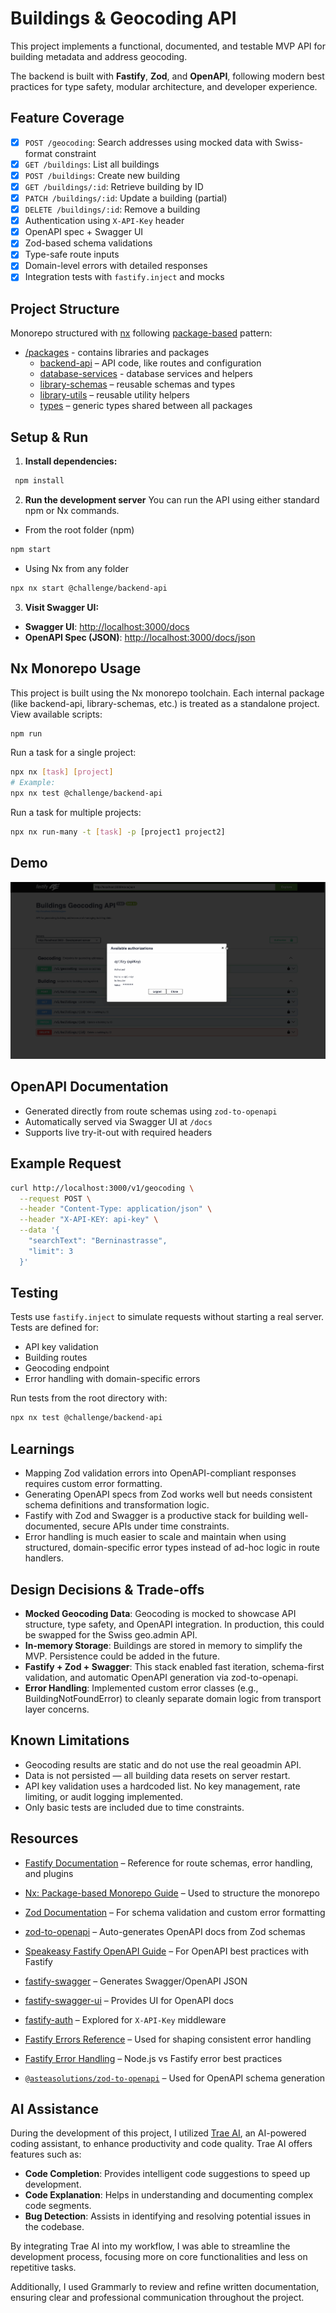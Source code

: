 # Buildings & Geocoding API

This project implements a functional, documented, and testable MVP API for building metadata and address geocoding.

The backend is built with **Fastify**, **Zod**, and **OpenAPI**, following modern best practices for type safety,
modular architecture, and developer experience.

## Feature Coverage

- [x] `POST /geocoding`: Search addresses using mocked data with Swiss-format constraint
- [x] `GET /buildings`: List all buildings
- [x] `POST /buildings`: Create new building
- [x] `GET /buildings/:id`: Retrieve building by ID
- [x] `PATCH /buildings/:id`: Update a building (partial)
- [x] `DELETE /buildings/:id`: Remove a building
- [x] Authentication using `X-API-Key` header
- [x] OpenAPI spec + Swagger UI
- [x] Zod-based schema validations
- [x] Type-safe route inputs
- [x] Domain-level errors with detailed responses
- [x] Integration tests with `fastify.inject` and mocks

## Project Structure

Monorepo structured with [nx] following [package-based] pattern:

- [/packages](/packages/) - contains libraries and packages
  - [backend-api](/packages/backend-api/) – API code, like routes and configuration
  - [database-services](/packages/database-services/) - database services and helpers
  - [library-schemas](/packages/library-schemas/) – reusable schemas and types
  - [library-utils](/packages/library-utils/) – reusable utility helpers
  - [types](/packages/types/) – generic types shared between all packages

[nx]: https://nx.dev/getting-started/intro
[package-based]: https://nx.dev/tutorials/package-based-repo-tutorial

## Setup & Run

1. **Install dependencies:**

```bash
 npm install
```

2. **Run the development server**
   You can run the API using either standard npm or Nx commands.

- From the root folder (npm)

```bash
npm start
```

- Using Nx from any folder

```bash
npx nx start @challenge/backend-api
```

3. **Visit Swagger UI:**

- **Swagger UI**: [http://localhost:3000/docs](http://localhost:3000/docs)
- **OpenAPI Spec (JSON)**: [http://localhost:3000/docs/json](http://localhost:3000/docs/json)

## Nx Monorepo Usage

This project is built using the Nx monorepo toolchain. Each internal package (like backend-api, library-schemas, etc.) is treated as a standalone project.
View available scripts:

```bash
npm run
```

Run a task for a single project:

```bash
npx nx [task] [project]
# Example:
npx nx test @challenge/backend-api
```

Run a task for multiple projects:

```bash
npx nx run-many -t [task] -p [project1 project2]
```

## Demo

![API Demo](docs/demo.gif)

## OpenAPI Documentation

- Generated directly from route schemas using `zod-to-openapi`
- Automatically served via Swagger UI at `/docs`
- Supports live try-it-out with required headers

## Example Request

```bash
curl http://localhost:3000/v1/geocoding \
  --request POST \
  --header "Content-Type: application/json" \
  --header "X-API-KEY: api-key" \
  --data '{
    "searchText": "Berninastrasse",
    "limit": 3
  }'
```

## Testing

Tests use `fastify.inject` to simulate requests without starting a real server. Tests are defined for:

- API key validation
- Building routes
- Geocoding endpoint
- Error handling with domain-specific errors

Run tests from the root directory with:

```bash
npx nx test @challenge/backend-api
```

## Learnings

- Mapping Zod validation errors into OpenAPI-compliant responses requires custom error formatting.
- Generating OpenAPI specs from Zod works well but needs consistent schema definitions and transformation logic.
- Fastify with Zod and Swagger is a productive stack for building well-documented, secure APIs under time constraints.
- Error handling is much easier to scale and maintain when using structured, domain-specific error types instead of ad-hoc logic in route handlers.

## Design Decisions & Trade-offs

- **Mocked Geocoding Data**: Geocoding is mocked to showcase API structure, type safety, and OpenAPI integration. In production, this could be swapped for the Swiss geo.admin API.
- **In-memory Storage**: Buildings are stored in memory to simplify the MVP. Persistence could be added in the future.
- **Fastify + Zod + Swagger**: This stack enabled fast iteration, schema-first validation, and automatic OpenAPI generation via zod-to-openapi.
- **Error Handling**: Implemented custom error classes (e.g., BuildingNotFoundError) to cleanly separate domain logic from transport layer concerns.

## Known Limitations

- Geocoding results are static and do not use the real geoadmin API.
- Data is not persisted — all building data resets on server restart.
- API key validation uses a hardcoded list. No key management, rate limiting, or audit logging implemented.
- Only basic tests are included due to time constraints.

## Resources

- [Fastify Documentation](https://fastify.dev/docs/latest/) – Reference for route schemas, error handling, and plugins
- [Nx: Package-based Monorepo Guide](https://nx.dev/tutorials/package-based-repo-tutorial) – Used to structure the
  monorepo
- [Zod Documentation](https://zod.dev/?id=error-handling) – For schema validation and custom error formatting
- [zod-to-openapi](https://github.com/asteasolutions/zod-to-openapi) – Auto-generates OpenAPI docs from Zod schemas
- [Speakeasy Fastify OpenAPI Guide](https://www.speakeasy.com/openapi/frameworks/fastify) – For OpenAPI best practices
  with Fastify

- [fastify-swagger](https://github.com/fastify/fastify-swagger) – Generates Swagger/OpenAPI JSON
- [fastify-swagger-ui](https://github.com/fastify/fastify-swagger-ui) – Provides UI for OpenAPI docs
- [fastify-auth](https://github.com/fastify/fastify-auth) – Explored for `X-API-Key` middleware
- [Fastify Errors Reference](https://github.com/fastify/fastify/blob/main/docs/Reference/Errors.md#fastify-error-codes) –
  Used for shaping consistent error handling
- [Fastify Error Handling](https://fastify.dev/docs/latest/Reference/Errors/#error-handling-in-nodejs) – Node.js vs
  Fastify error best practices
- [`@asteasolutions/zod-to-openapi`](https://github.com/asteasolutions/zod-to-openapi) – Used for OpenAPI schema
  generation

## AI Assistance

During the development of this project, I utilized [Trae AI](https://www.trae.ai/), an AI-powered coding assistant, to
enhance productivity and code quality. Trae AI offers features such as:

- **Code Completion**: Provides intelligent code suggestions to speed up development.
- **Code Explanation**: Helps in understanding and documenting complex code segments.
- **Bug Detection**: Assists in identifying and resolving potential issues in the codebase.

By integrating Trae AI into my workflow, I was able to streamline the development process, focusing more on core
functionalities and less on repetitive tasks.

Additionally, I used Grammarly to review and refine written documentation, ensuring clear and professional communication
throughout the project.
